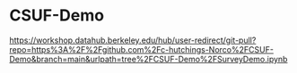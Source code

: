 # CSUF-Demo
https://workshop.datahub.berkeley.edu/hub/user-redirect/git-pull?repo=https%3A%2F%2Fgithub.com%2Fc-hutchings-Norco%2FCSUF-Demo&branch=main&urlpath=tree%2FCSUF-Demo%2FSurveyDemo.ipynb
